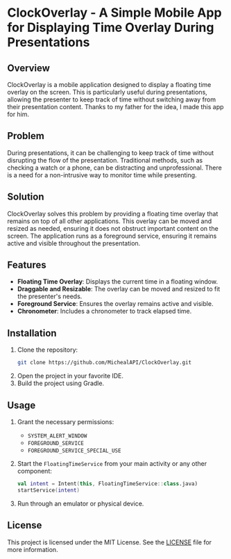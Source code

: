 # ClockOverlay - A Simple Mobile App for Displaying Time Overlay During Presentations

## Overview

ClockOverlay is a mobile application designed to display a floating time overlay on the screen. This is particularly useful during presentations, allowing the presenter to keep track of time without switching away from their presentation content.
Thanks to my father for the idea, I made this app for him.

## Problem

During presentations, it can be challenging to keep track of time without disrupting the flow of the presentation. Traditional methods, such as checking a watch or a phone, can be distracting and unprofessional. There is a need for a non-intrusive way to monitor time while presenting.

## Solution

ClockOverlay solves this problem by providing a floating time overlay that remains on top of all other applications. This overlay can be moved and resized as needed, ensuring it does not obstruct important content on the screen. The application runs as a foreground service, ensuring it remains active and visible throughout the presentation.

## Features

- **Floating Time Overlay**: Displays the current time in a floating window.
- **Draggable and Resizable**: The overlay can be moved and resized to fit the presenter's needs.
- **Foreground Service**: Ensures the overlay remains active and visible.
- **Chronometer**: Includes a chronometer to track elapsed time.

## Installation

1. Clone the repository:
    ```sh
    git clone https://github.com/MichealAPI/ClockOverlay.git
    ```
2. Open the project in your favorite IDE.
3. Build the project using Gradle.

## Usage

1. Grant the necessary permissions:
    - `SYSTEM_ALERT_WINDOW`
    - `FOREGROUND_SERVICE`
    - `FOREGROUND_SERVICE_SPECIAL_USE`

2. Start the `FloatingTimeService` from your main activity or any other component:
    ```kotlin
    val intent = Intent(this, FloatingTimeService::class.java)
    startService(intent)
    ```

3. Run through an emulator or physical device.

## License

This project is licensed under the MIT License. See the [LICENSE](LICENSE) file for more information.
```